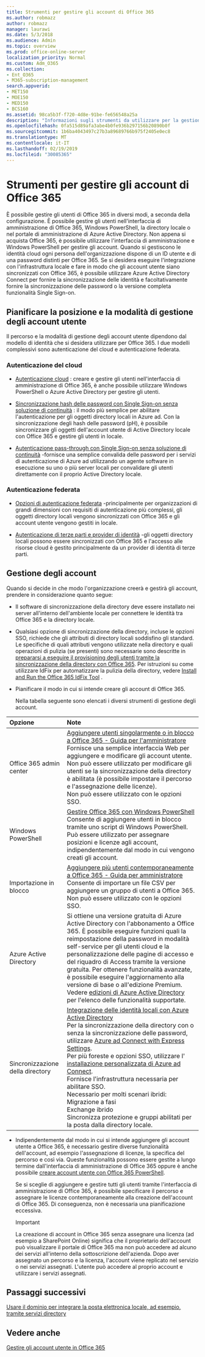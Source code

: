 ```yaml
---
title: Strumenti per gestire gli account di Office 365
ms.author: robmazz
author: robmazz
manager: laurawi
ms.date: 5/3/2018
ms.audience: Admin
ms.topic: overview
ms.prod: office-online-server
localization_priority: Normal
ms.custom: Adm_O365
ms.collection:
- Ent_O365
- M365-subscription-management
search.appverid:
- MET150
- MOE150
- MED150
- BCS160
ms.assetid: 98ca5b3f-f720-4d8e-91be-fe656548a25a
description: "Informazioni sugli strumenti da utilizzare per la gestione degli utenti di Office 365 e sul modo in cui è possibile utilizzare dipende dalla modalità di gestione delle identità dell'utente. "
ms.openlocfilehash: 0fa515d89afa3abe4b0fe936b297156b20890b0f
ms.sourcegitcommit: 1b6ba4043497c27b3a89689766b975f2405e0ec8
ms.translationtype: MT
ms.contentlocale: it-IT
ms.lasthandoff: 02/19/2019
ms.locfileid: "30085365"
---
```

# <a name="tools-to-manage-office-365-accounts"></a>Strumenti per gestire gli account di Office 365

È possibile gestire gli utenti di Office 365 in diversi modi, a seconda della configurazione. È possibile gestire gli utenti nell'interfaccia di amministrazione di Office 365, Windows PowerShell, la directory locale o nel portale di amministrazione di Azure Active Directory. Non appena si acquista Office 365, è possibile utilizzare l'interfaccia di amministrazione e Windows PowerShell per gestire gli account. Quando si gestiscono le identità cloud ogni persona dell'organizzazione dispone di un ID utente e di una password distinti per Office 365. Se si desidera eseguire l'integrazione con l'infrastruttura locale e fare in modo che gli account utente siano sincronizzati con Office 365, è possibile utilizzare Azure Active Directory Connect per fornire la sincronizzazione delle identità e facoltativamente fornire la sincronizzazione delle password o la versione completa funzionalità Single Sign-on.
  
## <a name="plan-for-where-and-how-you-will-manage-your-user-accounts"></a>Pianificare la posizione e la modalità di gestione degli account utente

Il percorso e la modalità di gestione degli account utente dipendono dal modello di identità che si desidera utilizzare per Office 365. I due modelli complessivi sono autenticazione del cloud e autenticazione federata.
  
### <a name="cloud-authentication"></a>Autenticazione del cloud

- [Autenticazione cloud](about-office-365-identity.md#cloud-authentication) : creare e gestire gli utenti nell'interfaccia di amministrazione di Office 365, è anche possibile utilizzare Windows PowerShell o Azure Active Directory per gestire gli utenti. 
    
- [Sincronizzazione hash delle password con Single Sign-on senza soluzione di continuità](about-office-365-identity.md) : il modo più semplice per abilitare l'autenticazione per gli oggetti directory locali in Azure ad. Con la sincronizzazione degli hash delle password (pH), è possibile sincronizzare gli oggetti dell'account utente di Active Directory locale con Office 365 e gestire gli utenti in locale. 
    
- [Autenticazione pass-through con Single Sign-on senza soluzione di continuità](about-office-365-identity.md) -fornisce una semplice convalida delle password per i servizi di autenticazione di Azure ad utilizzando un agente software in esecuzione su uno o più server locali per convalidare gli utenti direttamente con il proprio Active Directory locale. 
    
### <a name="federated-authentication"></a>Autenticazione federata

- [Opzioni di autenticazione federata](about-office-365-identity.md#federated-authentication-options) -principalmente per organizzazioni di grandi dimensioni con requisiti di autenticazione più complessi, gli oggetti directory locali vengono sincronizzati con Office 365 e gli account utente vengono gestiti in locale. 
    
- [Autenticazione di terze parti e provider di identità](about-office-365-identity.md) -gli oggetti directory locali possono essere sincronizzati con Office 365 e l'accesso alle risorse cloud è gestito principalmente da un provider di identità di terze parti. 
    
## <a name="managing-accounts"></a>Gestione degli account

Quando si decide in che modo l'organizzazione creerà e gestirà gli account, prendere in considerazione quanto segue:
  
- Il software di sincronizzazione della directory deve essere installato nei server all'interno dell'ambiente locale per connettere le identità tra Office 365 e la directory locale.
    
- Qualsiasi opzione di sincronizzazione della directory, incluse le opzioni SSO, richiede che gli attributi di directory locali soddisfino gli standard. Le specifiche di quali attributi vengono utilizzate nella directory e quali operazioni di pulizia (se presenti) sono necessarie sono descritte in [prepararsi a eseguire il provisioning degli utenti tramite la sincronizzazione della directory con Office 365](prepare-for-directory-synchronization.md). Per istruzioni su come utilizzare IdFix per automatizzare la pulizia della directory, vedere [Install and Run the Office 365 IdFix Tool](install-and-run-idfix.md) . 
    
- Pianificare il modo in cui si intende creare gli account di Office 365.
    
    Nella tabella seguente sono elencati i diversi strumenti di gestione degli account.
    
|**Opzione**|**Note**|
|:-----|:-----|
|Office 365 admin center  <br/> |[Aggiungere utenti singolarmente o in blocco a Office 365 - Guida per l'amministratore](https://support.office.com/article/1970f7d6-03b5-442f-b385-5880b9c256ec) <br/>  Fornisce una semplice interfaccia Web per aggiungere e modificare gli account utente.  <br/>  Non può essere utilizzato per modificare gli utenti se la sincronizzazione della directory è abilitata (è possibile impostare il percorso e l'assegnazione delle licenze).  <br/>  Non può essere utilizzato con le opzioni SSO.  <br/> |
|Windows PowerShell  <br/> |[Gestire Office 365 con Windows PowerShell](https://go.microsoft.com/fwlink/p/?LinkId=698471) <br/>  Consente di aggiungere utenti in blocco tramite uno script di Windows PowerShell.  <br/>  Può essere utilizzato per assegnare posizioni e licenze agli account, indipendentemente dal modo in cui vengono creati gli account.  <br/> |
|Importazione in blocco  <br/> |[Aggiungere più utenti contemporaneamente a Office 365 - Guida per amministratore](add-several-users-at-the-same-time.md) <br/>  Consente di importare un file CSV per aggiungere un gruppo di utenti a Office 365.  <br/>  Non può essere utilizzato con le opzioni SSO.  <br/> |
|Azure Active Directory  <br/> |Si ottiene una versione gratuita di Azure Active Directory con l'abbonamento a Office 365. È possibile eseguire funzioni quali la reimpostazione della password in modalità self-service per gli utenti cloud e la personalizzazione delle pagine di accesso e del riquadro di Access tramite la versione gratuita. Per ottenere funzionalità avanzate, è possibile eseguire l'aggiornamento alla versione di base o all'edizione Premium. Vedere [edizioni di Azure Active Directory](https://go.microsoft.com/fwlink/p/?LinkId=698465) per l'elenco delle funzionalità supportate.<br/> |
|Sincronizzazione della directory  <br/> |[Integrazione delle identità locali con Azure Active Directory](https://go.microsoft.com/fwlink/p/?LinkID=624168) <br/>  Per la sincronizzazione della directory con o senza la sincronizzazione delle password, utilizzare [Azure ad Connect with Express Settings](https://go.microsoft.com/fwlink/p/?LinkID=698537).  <br/>  Per più foreste e opzioni SSO, utilizzare l' [installazione personalizzata di Azure ad Connect](https://go.microsoft.com/fwlink/p/?LinkId=698430).  <br/>  Fornisce l'infrastruttura necessaria per abilitare SSO.  <br/>  Necessario per molti scenari ibridi:  <br/>  Migrazione a fasi  <br/>  Exchange ibrido  <br/>  Sincronizza protezione e gruppi abilitati per la posta dalla directory locale.  <br/> |
   
- Indipendentemente dal modo in cui si intende aggiungere gli account utente a Office 365, è necessario gestire diverse funzionalità dell'account, ad esempio l'assegnazione di licenze, la specifica del percorso e così via. Queste funzionalità possono essere gestite a lungo termine dall'interfaccia di amministrazione di Office 365 oppure è anche possibile [creare account utente con Office 365 PowerShell](https://go.microsoft.com/fwlink/p/?LinkId=717083).
    
    Se si sceglie di aggiungere e gestire tutti gli utenti tramite l'interfaccia di amministrazione di Office 365, è possibile specificare il percorso e assegnare le licenze contemporaneamente alla creazione dell'account di Office 365. Di conseguenza, non è necessaria una pianificazione eccessiva.
    
    > [!IMPORTANT]
    > La creazione di account in Office 365 senza assegnare una licenza (ad esempio a SharePoint Online) significa che il proprietario dell'account può visualizzare il portale di Office 365 ma non può accedere ad alcuno dei servizi all'interno della sottoscrizione dell'azienda. Dopo aver assegnato un percorso e la licenza, l'account viene replicato nel servizio o nei servizi assegnati. L'utente può accedere al proprio account e utilizzare i servizi assegnati. 
  
## <a name="next-steps"></a>Passaggi successivi

[Usare il dominio per integrare la posta elettronica locale, ad esempio, tramite servizi directory](office-365-integration.md)
  
## <a name="see-also"></a>Vedere anche

[Gestire gli account utente in Office 365](https://support.office.com/article/3204162b-0b6c-4838-8a11-394b9bfd31de.aspx)
  

